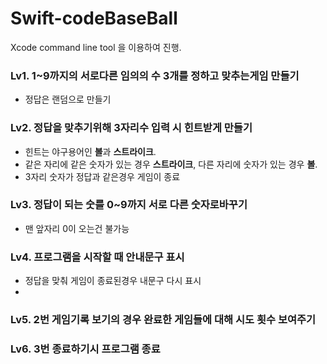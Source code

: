 # Swift-codeBaseBall

Xcode command line tool 을 이용하여 진행.


### Lv1. 1~9까지의 서로다른 임의의 수 3개를 정하고 맞추는게임 만들기
- 정답은 랜덤으로 만들기


### Lv2. 정답을 맞추기위해 3자리수 입력 시 힌트받게 만들기
- 힌트는 야구용어인 **볼**과 **스트라이크**.
- 같은 자리에 같은 숫자가 있는 경우 **스트라이크**, 다른 자리에 숫자가 있는 경우 **볼**.
- 3자리 숫자가 정답과 같은경우 게임이 종료


### Lv3. 정답이 되는 숫를 0~9까지 서로 다른 숫자로바꾸기
- 맨 앞자리 0이 오는건 불가능


### Lv4. 프로그램을 시작할 때 안내문구 표시
- 정답을 맞춰 게임이 종료된경우 내문구 다시 표시
- 

### Lv5. 2번 게임기록 보기의 경우 완료한 게임들에 대해 시도 횟수 보여주기


### Lv6. 3번 종료하기시 프로그램 종료
